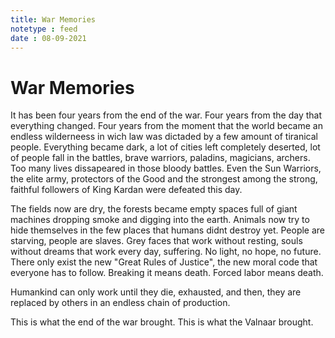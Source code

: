 ```yaml
---
title: War Memories
notetype : feed
date : 08-09-2021
---
```


# War Memories

It has been four years from the end of the war. Four years from the day that everything changed. Four years from the moment that the world became an endless wilderneess in wich law was dictaded by a few amount of tiranical people. Everything became dark, a lot of cities left completely deserted, lot of people fall in the battles, brave warriors, paladins, magicians, archers. Too many lives dissapeared in those bloody battles.
 Even the Sun Warriors, the elite army, protectors of the Good and the strongest among the strong, faithful followers of King Kardan were defeated this day.
 
The fields now are dry, the forests became empty spaces full of giant machines dropping smoke and digging into the earth. Animals now try to hide themselves in the few places that humans didnt destroy yet. People are starving, people are slaves. Grey faces that work without resting, souls without dreams that work every day, suffering. No light, no hope, no future. There only exist the new "Great Rules of Justice", the new moral code that everyone has to follow. Breaking it means death. Forced labor means death.

Humankind can only work until they die, exhausted, and then, they are replaced by others in an endless chain of production.

This is what the end of the war brought. This is what the Valnaar brought.
